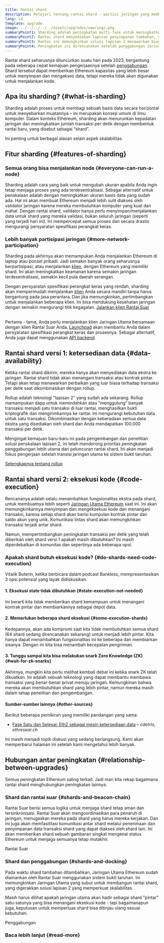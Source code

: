 ```yaml
---
title: Rantai shard
description: Pelajari tentang rantai shard - partisi jaringan yang memberi Ethereum lebih banyak kapasitas transaksi dan membuatnya lebih mudah dijalankan.
lang: id
template: upgrade
image: ../../../../../assets/upgrades/newrings.png
summaryPoint1: Sharding adalah peningkatan multi-fase untuk meningkatkan skalabilitas dan kapasitas Ethereum.
summaryPoint2: Rantai shard menyediakan lapisan penyimpanan tambahan, yang lebih murah untuk aplikasi dan rollup dalam menyimpan data.
summaryPoint3: Rantai ini memungkinkan solusi lapisan 2 menawarkan biaya transaksi rendah sekaligus memanfaatkan keamanan Ethereum.
summaryPoint4: Peningkatan ini direncanakan setelah penggabungan Jaringan Utama dengan Rantai Suar.
---
```


<UpgradeStatus dateKey="page-upgrades-shards-date">
    Rantai shard seharusnya diluncurkan suatu hari pada 2023, bergantung pada seberapa cepat kemajuan pengerjaannya setelah <a href="/upgrades/merge/">penggabungan</a>. Shard tersebut dapat memberikan Ethereum kapasitas yang lebih besar untuk menyimpan dan mengakses data, tetapi mereka tidak akan digunakan untuk menjalankan kode.
</UpgradeStatus>

## Apa itu sharding? {#what-is-sharding}

Sharding adalah proses untuk membagi sebuah basis data secara horizontal untuk menyebarkan muatannya – ini merupakan konsep umum di ilmu komputer. Dalam konteks Ethereum, sharding akan menurunkan kepadatan jaringan dan meningkatkan jumlah transaksi per detik dengan membentuk rantai baru, yang disebut sebagai “shard”.

Ini penting untuk berbagai alasan selain aspek skalabilitas.

## Fitur sharding {#features-of-sharding}

### Semua orang bisa menjalankan node {#everyone-can-run-a-node}

Sharding adalah cara yang baik untuk mengubah ukuran apabila Anda ingin tetap menjaga proses yang ada terdesentralisasi. Sebagai alternatif untuk penskalaan adalah dengan meningkatkan ukuran basis data yang sudah ada. Hal ini akan membuat Ethereum menjadi lebih sulit diakses oleh validator jaringan karena mereka membutuhkan komputer yang kuat dan mahal. Dengan rantai shard, validator hanya perlu menyimpan/menjalankan data untuk shard yang mereka validasi, bukan seluruh jaringan (seperti yang terjadi hari ini). Ini mempercepat semua proses dan secara drastis mengurangi persyaratan spesifikasi perangkat keras.

### Lebih banyak partisipasi jaringan {#more-network-participation}

Sharding pada akhirnya akan memampukan Anda menjalankan Ethereum di laptop atau ponsel pribadi. Jadi semakin banyak orang seharusnya berpartisipasi, atau menjalankan [klien](/developers/docs/nodes-and-clients/), dengan Ethereum yang memiliki shard. Ini akan meningkatkan keamanan karena semakin jaringan terdesentralisasi, semakin kecil pula daerah serangan.

Dengan persyaratan spesifikasi perangkat keras yang rendah, sharding akan mempermudah menjalankan [klien](/developers/docs/nodes-and-clients/) Anda secara mandiri tanpa harus bergantung pada jasa perantara. Dan jika memungkinkan, pertimbangkan untuk menjalankan beberapa klien. Ini bisa mendukung kesehatan jaringan dengan semakin mengurangi titik kegagalan. [Jalankan klien Rantai Suar](/upgrades/get-involved/)

<br />

<InfoBanner isWarning>
  Pertama - tama, Anda perlu menjalankan klien Jaringan Utama bersamaan dengan klien Rantai Suar Anda. <a href="https://launchpad.ethereum.org" target="_blank">Launchpad</a> akan membantu Anda dalam persyaratan spesifikasi perangkat keras dan prosesnya. Sebagai alternatif, Anda juga dapat menggunakan <a href="/developers/docs/apis/backend/#available-libraries">API backend</a>.
</InfoBanner>

## Rantai shard versi 1: ketersediaan data {#data-availability}

Ketika rantai shard dikirim, mereka hanya akan menyediakan data ekstra ke jaringan. Rantai shard tidak akan menangani transaksi atau kontrak pintar. Tetapi akan tetap menawarkan perbaikan yang luar biasa terhadap transaksi per detik saat dikombinasikan dengan rollup.

Rollup adalah teknologi "lapisan 2" yang sudah ada sekarang. Rollup memampukan dapp untuk memindahkan atau “menggulung” banyak transaksi menjadi satu transaksi di luar rantai, menghasilkan bukti kriptografik dan mengirimkannya ke rantai. Ini mengurangi kebutuhan data untuk satu transaksi. Dikombinasikan dengan keberadaan semua data ekstra yang disediakan oleh shard dan Anda mendapatkan 100.000 transaksi per detik.

<InfoBanner isWarning={false}>
  Mengingat kemajuan baru-baru ini pada pengembangan dan penelitian solusi penskalaan lapisan 2, ini telah mendorong prioritas peningkatan penggabungan lebih utama dari peluncuran rantai shard. Ini akan menjadi fokus pengerjaan setelah transisi jaringan utama ke sistem bukti taruhan.

[Selengkapnya tentang rollup](/developers/docs/scaling/#rollups)
</InfoBanner>

## Rantai shard versi 2: eksekusi kode {#code-execution}

Rencananya adalah selalu menambahkan fungsionalitas ekstra pada shard, untuk membuatnya lebih seperti [Jaringan Utama Ethereum](/glossary/#mainnet) saat ini. Ini akan memungkinkannya menyimpan dan mengeksekusi kode dan menangani transaksi, karena setiap shard akan berisi kumpulan kontrak pintar dan saldo akun yang unik. Komunikasi lintas shard akan memungkinkan transaksi terjadi antar shard.

Namun, mempertimbangkan peningkatan transaksi per detik yang telah diberikan oleh shard versi 1 apakah masih dibutuhkan? Ini masih diperdebatkan di komunitas dan sepertinya ada beberapa opsi.

### Apakah shard butuh eksekusi kode? {#do-shards-need-code-execution}

Vitalik Buterin, ketika berbicara dalam podcast Bankless, mempresentasikan 3 opsi potensial yang layak didiskusikan.

<YouTube id="-R0j5AMUSzA" start="5841" />

#### 1. Eksekusi state tidak dibutuhkan {#state-execution-not-needed}

Ini berarti kita tidak memberikan shard kemampuan untuk menangani kontrak pintar dan membiarkannya sebagai depot data.

#### 2. Memerlukan beberapa shard eksekusi {#some-execution-shards}

Kedepannya, akan ada kompromi saat kita tidak membutuhkan semua shard (64 shard sedang direncanakan sekarang) untuk menjadi lebih pintar. Kita hanya dapat menambahkan fungsionalitas ini ke beberapa dan membiarkan sisanya. Dengan ini kita bisa menambah kecepatan pengiriman.

#### 3. Tunggu sampai kita bisa melakukan snark Zero Knowledge (ZK) {#wait-for-zk-snarks}

Akhirnya, mungkin kita perlu melihat kembali debat ini ketika snark ZK telah dikuatkan. Ini adalah sebuah teknologi yang dapat membantu membawa transaksi yang benar-benar privat menuju jaringan. Kemungkinan bahwa mereka akan membutuhkan shard yang lebih pintar, namun mereka masih dalam tahap penelitian dan pengembangan.

#### Sumber-sumber lainnya {#other-sources}

Berikut beberapa pemikiran yang memiliki pandangan yang sama:

- [Fase Satu dan Selesai: Eth2 sebagai mesin ketersediaan data](https://ethresear.ch/t/phase-one-and-done-eth2-as-a-data-availability-engine/5269/8) – _cdetrio, ethresear.ch_

Ini masih menjadi topik diskusi yang sedang berlangsung. Kami akan memperbarui halaman ini setelah kami mengetahui lebih banyak.

## Hubungan antar peningkatan {#relationship-between-upgrades}

Semua peningkatan Ethereum saling terkait. Jadi mari kita rekap bagaimana rantai shard menghubungkan peningkatan lainnya.

### Shard dan rantai suar {#shards-and-beacon-chain}

Rantai Suar berisi semua logika untuk menjaga shard tetap aman dan tersinkronisasi. Rantai Suar akan mengoordinasikan para penaruh di jaringan, menugaskan mereka pada shard yang harus mereka kerjakan. Dan ini juga akan memfasilitasi komunikasi antar shard melalui penerimaan dan penyimpanan data transaksi shard yang dapat diakses oleh shard lain. Ini akan memberikan shard sebuah gambaran singkat mengenai status Ethereum untuk menjaga semuanya tetap mutakhir.

<ButtonLink to="/upgrades/beacon-chain/">
  Rantai Suar
</ButtonLink>

### Shard dan penggabungan {#shards-and-docking}

Pada waktu shard tambahan ditambahkan, Jaringan Utama Ethereum sudah diamankan oleh Rantai Suar menggunakan sistem bukti taruhan. Ini memungkinkan Jaringan Utama yang subur untuk membangun rantai shard, yang digerakkan solusi lapisan 2 yang memperkuat skalabilitas.

Masih harus dilihat apakah jaringan utama akan hadir sebagai shard "pintar" satu-satunya yang bisa menangani eksekusi kode - tapi bagaimanapun juga, keputusan untuk memperluas shard bisa ditinjau ulang sesuai kebutuhan.

<ButtonLink to="/upgrades/merge/">
  Penggabungan
</ButtonLink>

<Divider />

### Baca lebih lanjut {#read-more}

<ShardChainsList />
